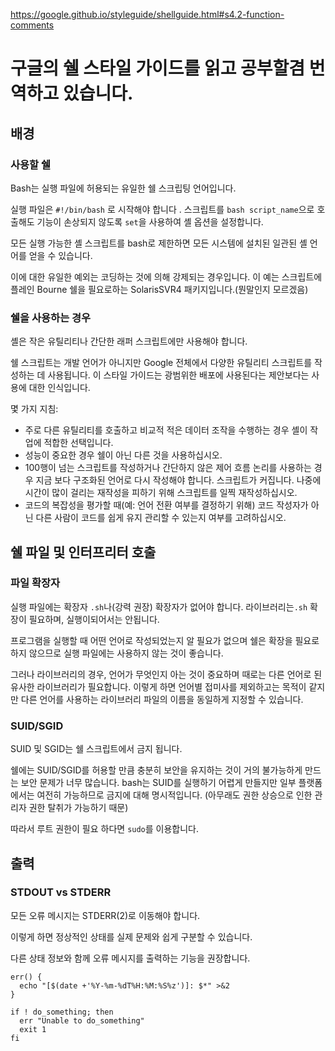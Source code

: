 https://google.github.io/styleguide/shellguide.html#s4.2-function-comments


# 구글의 쉘 스타일 가이드를 읽고 공부할겸 번역하고 있습니다.

## 배경 
### 사용할 쉘
Bash는 실행 파일에 허용되는 유일한 쉘 스크립팅 언어입니다.

실행 파일은 `#!/bin/bash` 로 시작해야 합니다 . 스크립트를 `bash script_name`으로 호출해도 기능이 손상되지 않도록 `set`을 사용하여 셸 옵션을 설정합니다.

모든 실행 가능한 셸 스크립트를 bash로 제한하면 모든 시스템에 설치된 일관된 셸 언어를 얻을 수 있습니다.

이에 대한 유일한 예외는 코딩하는 것에 의해 강제되는 경우입니다. 이 예는 스크립트에 플레인 Bourne 쉘을 필요로하는 SolarisSVR4 패키지입니다.(뭔말인지 모르겠음)

### 쉘을 사용하는 경우

셸은 작은 유틸리티나 간단한 래퍼 스크립트에만 사용해야 합니다.

쉘 스크립트는 개발 언어가 아니지만 Google 전체에서 다양한 유틸리티 스크립트를 작성하는 데 사용됩니다. 이 스타일 가이드는 광범위한 배포에 사용된다는 제안보다는 사용에 대한 인식입니다.

몇 가지 지침:
 - 주로 다른 유틸리티를 호출하고 비교적 적은 데이터 조작을 수행하는 경우 셸이 작업에 적합한 선택입니다.
 - 성능이 중요한 경우 쉘이 아닌 다른 것을 사용하십시오.
 - 100행이 넘는 스크립트를 작성하거나 간단하지 않은 제어 흐름 논리를 사용하는 경우 지금 보다 구조화된 언어로 다시 작성해야 합니다. 
   스크립트가 커집니다. 나중에 시간이 많이 걸리는 재작성을 피하기 위해 스크립트를 일찍 재작성하십시오.
 - 코드의 복잡성을 평가할 때(예: 언어 전환 여부를 결정하기 위해) 코드 작성자가 아닌 다른 사람이 코드를 쉽게 유지 관리할 수 있는지 여부를 고려하십시오.

## 쉘 파일 및 인터프리터 호출
### 파일 확장자
실행 파일에는 확장자 `.sh`나(강력 권장) 확장자가 없어야 합니다. 라이브러리는`.sh` 확장이 필요하며, 실행이되어서는 안됩니다.

프로그램을 실행할 때 어떤 언어로 작성되었는지 알 필요가 없으며 쉘은 확장을 필요로 하지 않으므로 실행 파일에는 사용하지 않는 것이 좋습니다.

그러나 라이브러리의 경우, 언어가 무엇인지 아는 것이 중요하며 때로는 다른 언어로 된 유사한 라이브러리가 필요합니다. 
이렇게 하면 언어별 접미사를 제외하고는 목적이 같지만 다른 언어를 사용하는 라이브러리 파일의 이름을 동일하게 지정할 수 있습니다.

### SUID/SGID
SUID 및 SGID는 쉘 스크립트에서 금지 됩니다.

쉘에는 SUID/SGID를 허용할 만큼 충분히 보안을 유지하는 것이 거의 불가능하게 만드는 보안 문제가 너무 많습니다. bash는 SUID를 실행하기 어렵게 만들지만 일부 플랫폼에서는 여전히 가능하므로 금지에 대해 명시적입니다. (아무래도 권한 상승으로 인한 관리자 권한 탈취가 가능하기 때문)

따라서 루트 권한이 필요 하다면 `sudo`를 이용합니다.

## 출력
### STDOUT vs STDERR
모든 오류 메시지는 STDERR(2)로 이동해야 합니다.

이렇게 하면 정상적인 상태를 실제 문제와 쉽게 구분할 수 있습니다.

다른 상태 정보와 함께 오류 메시지를 출력하는 기능을 권장합니다.

```shell script
err() {
  echo "[$(date +'%Y-%m-%dT%H:%M:%S%z')]: $*" >&2
}

if ! do_something; then
  err "Unable to do_something"
  exit 1
fi
```
